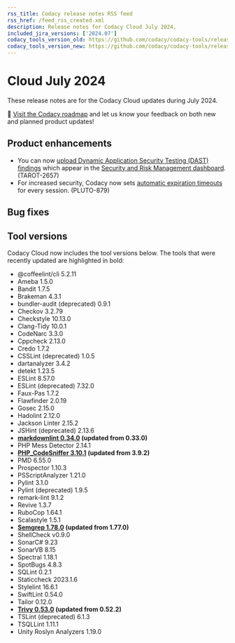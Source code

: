 ```yaml
---
rss_title: Codacy release notes RSS feed
rss_href: /feed_rss_created.xml
description: Release notes for Codacy Cloud July 2024.
included_jira_versions: ['2024.07']
codacy_tools_version_old: https://github.com/codacy/codacy-tools/releases/tag/7.16.17
codacy_tools_version_new: https://github.com/codacy/codacy-tools/releases/tag/7.22.33
---
```


# Cloud July 2024

These release notes are for the Codacy Cloud updates during July 2024.

📢 [Visit the Codacy roadmap](https://roadmap.codacy.com) and <span class="skip-vale">let us know</span> your feedback on both new and planned product updates!

<!--TODO Check these issues manually

Jira issues without release notes

Epics:
-   https://codacy.atlassian.net/browse/TAROT-2745
-->

## Product enhancements

-   You can now [upload Dynamic Application Security Testing (DAST) findings](../../codacy-api/examples/uploading-dast-results.md) which appear in the [Security and Risk Management dashboard](../../organizations/managing-security-and-risk.md#dashboard). (TAROT-2657)
-   For increased security, Codacy now sets [automatic expiration timeouts](../../account/user-session-management.md) for every session. (PLUTO-879)

## Bug fixes


## Tool versions

Codacy Cloud now includes the tool versions below. The tools that were recently updated are highlighted in bold:

-   @coffeelint/cli 5.2.11
-   Ameba 1.5.0
-   Bandit 1.7.5
-   Brakeman 4.3.1
-   bundler-audit (deprecated) 0.9.1
-   Checkov 3.2.79
-   Checkstyle 10.13.0
-   Clang-Tidy 10.0.1
-   CodeNarc 3.3.0
-   Cppcheck 2.13.0
-   Credo 1.7.2
-   CSSLint (deprecated) 1.0.5
-   dartanalyzer 3.4.2
-   detekt 1.23.5
-   ESLint 8.57.0
-   ESLint (deprecated) 7.32.0
-   Faux-Pas 1.7.2
-   Flawfinder 2.0.19
-   Gosec 2.15.0
-   Hadolint 2.12.0
-   Jackson Linter 2.15.2
-   JSHint (deprecated) 2.13.6
-   **[markdownlint 0.34.0](https://github.com/DavidAnson/markdownlint/releases/tag/v0.34.0) (updated from 0.33.0)**
-   PHP Mess Detector 2.14.1
-   **[PHP_CodeSniffer 3.10.1](https://github.com/PHPCSStandards/PHP_CodeSniffer/releases/tag/3.10.1) (updated from 3.9.2)**
-   PMD 6.55.0
-   Prospector 1.10.3
-   PSScriptAnalyzer 1.21.0
-   Pylint 3.1.0
-   Pylint (deprecated) 1.9.5
-   remark-lint 9.1.2
-   Revive 1.3.7
-   RuboCop 1.64.1
-   Scalastyle 1.5.1
-   **[Semgrep 1.78.0](https://github.com/semgrep/semgrep/releases/tag/v1.78.0) (updated from 1.77.0)**
-   ShellCheck v0.9.0
-   SonarC# 9.23
-   SonarVB 8.15
-   Spectral 1.18.1
-   SpotBugs 4.8.3
-   SQLint 0.2.1
-   Staticcheck 2023.1.6
-   Stylelint 16.6.1
-   SwiftLint 0.54.0
-   Tailor 0.12.0
-   **[Trivy 0.53.0](https://github.com/aquasecurity/trivy/releases/tag/v0.53.0) (updated from 0.52.2)**
-   TSLint (deprecated) 6.1.3
-   TSQLLint 1.11.1
-   Unity Roslyn Analyzers 1.19.0
